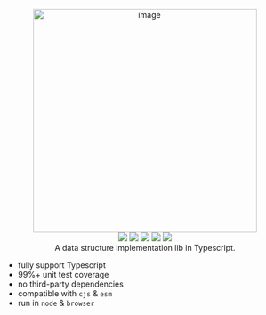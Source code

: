 <p align="center">
<img width="402" alt="image" src="https://user-images.githubusercontent.com/102238922/194814999-549a9af3-a588-4e5b-8981-70147786ea9d.png">
<br>

<img src="https://img.shields.io/github/package-json/v/sun0day/dori?label=version">
<img src="https://img.shields.io/bundlephobia/minzip/dori?label=bundle">
<img src="https://img.shields.io/npm/dw/dori" >
<img src="https://img.shields.io/github/commit-activity/w/sun0day/dori" >
<img src="https://img.shields.io/github/search/sun0day/dori/goto?color=%23812461">
<br>
A data structure implementation lib in Typescript.
</p>

- fully support Typescript
- 99%+ unit test coverage
- no third-party dependencies
- compatible with `cjs` & `esm`
- run in `node` & `browser`
